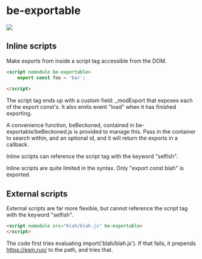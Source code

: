 # be-exportable

<a href="https://nodei.co/npm/xtal-editor/"><img src="https://nodei.co/npm/xtal-editor.png"></a>

## Inline scripts

Make exports from inside a script tag accessible from the DOM.

```html
<script nomodule be-exportable>
    export const foo = 'bar';
    
</script>
```

The script tag ends up with a custom field:  _modExport that exposes each of the export const's.  It also emits event "load" when it has finished exporting.

A convenience function, beBeckoned, contained in be-exportable/beBeckoned.js is provided to manage this.  Pass in the container to search within, and an optional id, and it will return the exports in a callback.

Inline scripts can reference the script tag with the keyword "selfish".

Inline scripts are quite limited in the syntax.  Only "export const blah" is exported.

## External scripts

External scripts are far more flexible, but cannot reference the script tag with the keyword "selfish".

```html
<script nomodule src="blah/blah.js" be-exportable>
</script>
```

The code first tries evaluating import('blah/blah.js').  If that fails, it prepends https://esm.run/ to the path, and tries that.

